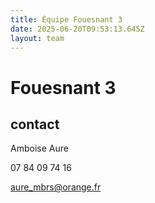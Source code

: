 ```yaml
---
title: Équipe Fouesnant 3
date: 2025-06-20T09:53:13.645Z
layout: team
---
```


# Fouesnant 3



## contact 

 Amboise Aure

07 84 09 74 16

aure_mbrs@orange.fr

